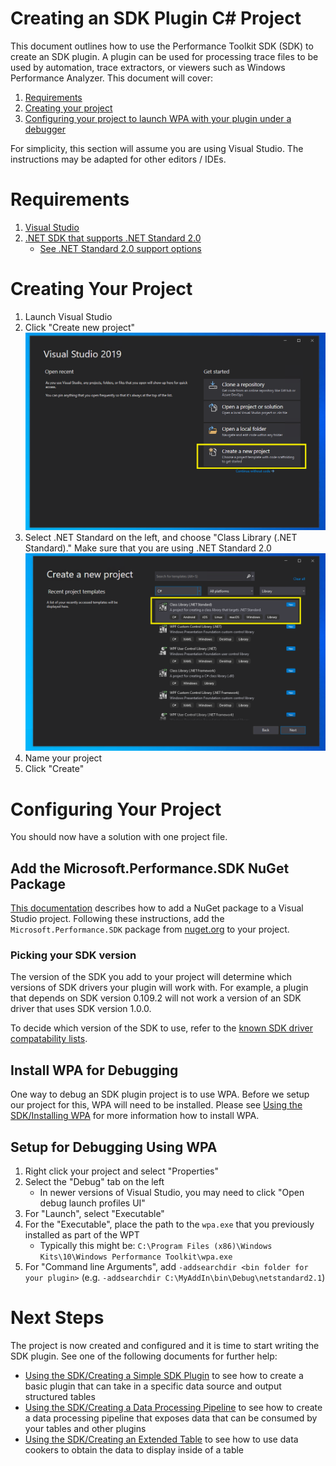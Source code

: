# Creating an SDK Plugin C# Project

This document outlines how to use the Performance Toolkit SDK (SDK) to create
an SDK plugin. A plugin can be used for processing trace files to be used by
automation, trace extractors, or viewers such as Windows Performance Analyzer. 
This document will cover:
1) [Requirements](#reqs)
2) [Creating your project](#createproj)
3) [Configuring your project to launch WPA with your plugin under a debugger](#configure)



For simplicity, this section will assume you are using Visual Studio. The instructions may be adapted for other editors / IDEs.

<a name="reqs"></a>
# Requirements

1. [Visual Studio](https://visualstudio.microsoft.com/downloads/)
2. [.NET SDK that supports .NET Standard 2.0](https://dotnet.microsoft.com/download/visual-studio-sdks)
   * [See .NET Standard 2.0 support options](https://docs.microsoft.com/en-us/dotnet/standard/net-standard)

<a name="createproj"></a>
# Creating Your Project

1) Launch Visual Studio
2) Click "Create new project"  
 ![VS2019_Create_New_Project.PNG](./.attachments/VS2019_CreateProject_Markup.png)
3) Select .NET Standard on the left, and choose "Class Library (.NET Standard)." Make sure that you are using .NET Standard 2.0 
 ![VS2017_New_DotNetStandard_20_Project.PNG](./.attachments/VS2019_CreateProject_ClassLibrary_Markup.png)
4) Name your project
5) Click "Create"

<a name="configure"></a>
# Configuring Your Project

You should now have a solution with one project file.

## Add the Microsoft.Performance.SDK NuGet Package

[This documentation](https://docs.microsoft.com/en-us/nuget/quickstart/install-and-use-a-package-in-visual-studio) describes how to add a NuGet package to a Visual Studio project. Following these instructions, add the `Microsoft.Performance.SDK` package from [nuget.org](nuget.org) to your project.

### Picking your SDK version
The version of the SDK you add to your project will determine which versions of SDK drivers your plugin will work with. For example, a plugin that depends on SDK version 0.109.2 will not work a version of an SDK driver that uses SDK version 1.0.0.

To decide which version of the SDK to use, refer to the [known SDK driver compatability lists](../Known-SDK-Driver-Compatibility/Overview.md).

## Install WPA for Debugging

One way to debug an SDK plugin project is to use WPA. Before we setup our project for this, WPA will need to be installed. 
Please see [Using the SDK/Installing WPA](./Installing-WPA.md) for more information how to install WPA.

## Setup for Debugging Using WPA

1) Right click your project and select "Properties"
2) Select the "Debug" tab on the left
   * In newer versions of Visual Studio, you may need to click "Open debug launch profiles UI"
3) For "Launch", select "Executable"
4) For the "Executable", place the path to the `wpa.exe` that you previously installed as part of the WPT
   * Typically this might be: `C:\Program Files (x86)\Windows Kits\10\Windows Performance Toolkit\wpa.exe`
5) For "Command line Arguments", add `-addsearchdir <bin folder for your plugin>` (e.g. `-addsearchdir C:\MyAddIn\bin\Debug\netstandard2.1`)

# Next Steps

The project is now created and configured and it is time to start writing the SDK plugin. See one of the following documents for further help:

* [Using the SDK/Creating a Simple SDK Plugin](./Creating-a-simple-sdk-plugin.md) to see how to create a basic plugin that can take in a specific data source and output structured tables
* [Using the SDK/Creating a Data Processing Pipeline](./Creating-a-pipeline.md) to see how to create a data processing pipeline that 
exposes data that can be consumed by your tables and other plugins
* [Using the SDK/Creating an Extended Table](./Creating-an-extended-table.md) to see how to use data cookers to obtain the data to display inside of a table